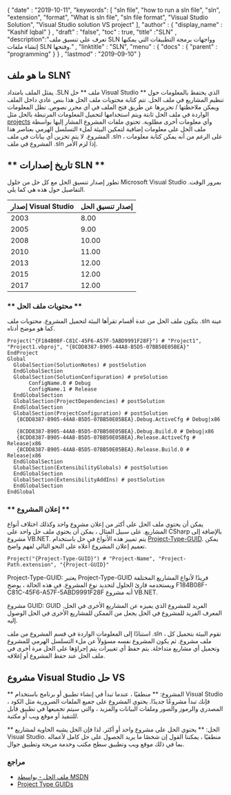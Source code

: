 {
  "date" : "2019-10-11",
   "keywords": [ "sln file", "how to run a sln file", "sln", "extension", "format", "What is sln file", "sln file format", "Visual Studio Solution", "Visual Studio solution VS project" ],
  "author" : {
    "display_name" : "Kashif Iqbal"
} ,
  "draft" : "false",
  "toc" : true,
  "title" :"SLN" ,
  "description":"تعرف على تنسيق ملف SLN وواجهات برمجة التطبيقات التي يمكنها إنشاء ملفات SLN وفتحها." ,
  "linktitle" : "SLN",
  "menu" : {
    "docs" : {
      "parent" : "programming"
}
} ,
  "lastmod" : "2019-09-10"
}

## ما هو ملف SLN؟
يمثل الملف بامتداد .SLN ملف ** حل Visual Studio ** الذي يحتفظ بالمعلومات حول تنظيم المشاريع في ملف الحل. تتم كتابة محتويات ملف الحل هذا بنص عادي داخل الملف ويمكن ملاحظتها / تحريرها عن طريق فتح الملف في أي محرر نصوص. تظل المعلومات الواردة في ملف الحل ثابتة ويتم استخدامها لتحميل المعلومات المرتبطة بالحل مثل [projects](/ar/programming/csproj/) وأي معلومات أخرى مطلوبة. تحتوي ملفات المشروع المشار إليها بواسطة ملف الحل على معلومات إضافية لتمكين البيئة لملء التسلسل الهرمي بعناصر هذا المشروع. لا يتم تخزين أي بيانات في ملف .sln ، على الرغم من أنه يمكن كتابة معلومات المشروع في ملف .sln إذا لزم الأمر.

## ** تاريخ إصدارات SLN ** ##

تطور إصدار تنسيق الحل مع كل حل من حلول Microsoft Visual Studio بمرور الوقت. التفاصيل حول هذه هي كما يلي.


| إصدار Visual Studio | إصدار تنسيق الحل
---|---|
| 2003 | 8.00
| 2005 | 9.00
| 2008 | 10.00
| 2010 | 11.00
| 2013 | 12.00
| 2015 | 12.00
| 2017 | 12.00

### ** محتويات ملف الحل ** ###

يتكون ملف الحل من عدة أقسام تقرأها البيئة لتحميل المشروع. محتويات ملف .sln عينة كما هو موضح أدناه.

```
Project("{F184B08F-C81C-45F6-A57F-5ABD9991F28F}") # "Project1", "Project1.vbproj", "{8CDD8387-B905-44A8-B5D5-07BB50E05BEA}"  
EndProject  
Global  
  GlobalSection(SolutionNotes) # postSolution  
  EndGlobalSection  
  GlobalSection(SolutionConfiguration) # preSolution  
       ConfigName.0 # Debug  
       ConfigName.1 # Release  
  EndGlobalSection  
  GlobalSection(ProjectDependencies) # postSolution  
  EndGlobalSection  
  GlobalSection(ProjectConfiguration) # postSolution  
   {8CDD8387-B905-44A8-B5D5-07BB50E05BEA}.Debug.ActiveCfg # Debug|x86  
   {8CDD8387-B905-44A8-B5D5-07BB50E05BEA}.Debug.Build.0 # Debug|x86  
   {8CDD8387-B905-44A8-B5D5-07BB50E05BEA}.Release.ActiveCfg # Release|x86  
   {8CDD8387-B905-44A8-B5D5-07BB50E05BEA}.Release.Build.0 # Release|x86  
  EndGlobalSection  
  GlobalSection(ExtensibilityGlobals) # postSolution  
  EndGlobalSection  
  GlobalSection(ExtensibilityAddIns) # postSolution  
  EndGlobalSection  
EndGlobal
```

### ** إعلان المشروع ** ###

يمكن أن يحتوي ملف الحل على أكثر من إعلان مشروع واحد وكذلك اختلاف أنواع المشاريع. على سبيل المثال ، يمكن أن يحتوي ملف حل واحد على CSharp بالإضافة إلى مشروع VB.NET. يتم تمييز هذه الأنواع في حل باستخدام [Project-Type-GUID](https://www.codeproject.com/Reference/720512/List-of-Visual-Studio-Project-Type-GUIDs). يمكن تعميم إعلان المشروع أعلاه على النحو التالي لفهم واضح.

```
Project("{Project-Type-GUID}") # "Project-Name", "Project-Path.extension", "{Project-GUID}"
```

Project-Type-GUID: يعتبر Project-Type-GUID فريدًا لأنواع المشاريع المختلفة ويستخدمه قارئ الحلول لتحديد نوع المشروع. في هذه الحالة ، يوضح F184B08F-C81C-45F6-A57F-5ABD9991F28F أنه مشروع VB.NET.

مشروع GUID: GUID الفريد للمشروع الذي يميزه عن المشاريع الأخرى في الحل. المعرف الفريد للمشروع في الحل يجعل من الممكن للمشاريع الأخرى في الحل الوصول إليه.

استنادًا إلى المعلومات الواردة في قسم المشروع من ملف .sln ، تقوم البيئة بتحميل كل ملف مشروع. ثم يكون المشروع نفسه مسؤولاً عن ملء التسلسل الهرمي للمشروع وتحميل أي مشاريع متداخلة. يتم حفظ أي تغييرات يتم إجراؤها على الحل مرة أخرى في ملف الحل عند حفظ المشروع أو إغلاقه.

## مشروع Visual Studio حل VS

** المشروع: ** منطقيًا ، عندما تبدأ في إنشاء تطبيق أو برنامج باستخدام Visual Studio ، فإنك تبدأ مشروعًا جديدًا. يحتوي المشروع على جميع الملفات الضرورية مثل الكود المصدري والرموز والصور وملفات البيانات والمزيد ، والتي سيتم تجميعها في تطبيق قابل للتنفيذ أو موقع ويب أو مكتبة.

** الحل: ** يحتوي الحل على مشروع واحد أو أكثر. لذا فإن الحل يشبه الحاوية لمشاريع Visual Studio. منطقيًا ، يمكننا القول إن شخصًا ما يريد الحصول على حل كامل لأعماله بما في ذلك موقع ويب وتطبيق سطح مكتب وخدمة مريحة وتطبيق جوال.

### **مراجع** ###

* [ملف الحل - بواسطة MSDN](https://docs.microsoft.com/en-us/visualstudio/extensibility/internals/solution-dot-sln-file؟view#vs-2017)
* [Project Type GUIDs](https://www.codeproject.com/Reference/720512/List-of-Visual-Studio-Project-Type-GUIDs)


